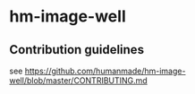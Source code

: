 hm-image-well
=============

## Contribution guidelines ##

see https://github.com/humanmade/hm-image-well/blob/master/CONTRIBUTING.md
